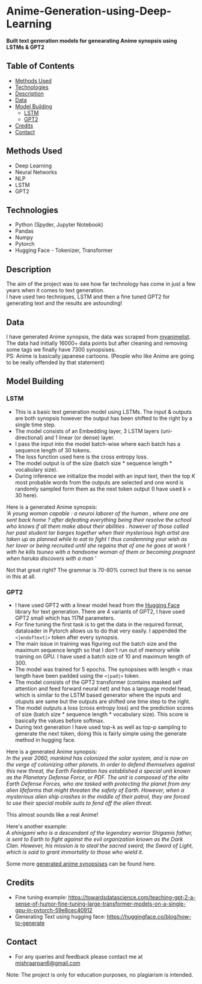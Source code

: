 # Anime-Generation-using-Deep-Learning
<b>Built text generation models for genearating Anime synopsis using LSTMs & GPT2</b>

## Table of Contents
  * [Methods Used](#methods-used)
  * [Technologies](#technologies)  
  * [Description](#description)
  * [Data](#data)
  * [Model Building](#model-building)
    * [LSTM](#lstm)
    * [GPT2](#gpt2)
  * [Credits](#credits)
  * [Contact](#contact)
  
  
## Methods Used
* Deep Learning
* Neural Networks
* NLP
* LSTM
* GPT2 

## Technologies
* Python (Spyder, Jupyter Notebook)
* Pandas
* Numpy
* Pytorch
* Hugging Face - Tokenizer, Transformer

## Description
The aim of the project was to see how far technology has come in just a few years when it comes to text generation. <br>
I have used two techniques, LSTM and then a fine tuned GPT2 for generating text and the results are astounding!<br>

## Data
I have generated Anime synopsis, the data was scraped from [myanimelist](imelist.net/anime.php). <br>
The data had initially 16000+ data points but after cleaning and removing some tags we finally have 7300 synopsises.<br>
PS: Anime is basically japanese cartoons. (People who like Anime are going to be really offended by that statement)<br>

## Model Building
### LSTM
* This is a basic text generation model using LSTMs. The input & outputs are both synopsis however the output has been shifted to the right by a single time step.<br>
* The model consists of an Embedding layer, 3 LSTM layers (uni-directional) and 1 linear (or dense) layer.
* I pass the input into the model batch-wise where each batch has a sequence length of 30 tokens.<br> 
* The loss function used here is the cross entropy loss. <br>
* The model output is of the size (batch size * sequence length * vocabulary size).
* During inference we initialize the model with an input text, then the top <i>K</i> most probable words from the outputs
are selected and one word is randomly sampled form them as the next token output (I have used k = 30 here).
 
 Here is a generated Anime synopsis:<br>
<i>'A young woman capable : a neuroi laborer of the human , where one are sent back home ? after defeating everything being their resolve the school who knows if all them make about their abilities . however of those called her past student tar barges together when their mysterious high artist are taken up as planned while to eat to fight ! thus condemning your wish as her lover or being recruited until she regains that of one he goes at work ! with he kills tsuneo with a handsome woman of them or becoming pregnant when haruka discovers with a man ' </i>

Not that great right? The grammar is 70-80% correct but there is no sense in this at all.

### GPT2
* I have used GPT2 with a linear model head from the [Hugging Face](https://huggingface.co/) library for text generation. There are 4 variants of GPT2, I have used GPT2 small which has 117M parameters.<br> 
* For fine tuning the first task is to get the data in the required format, dataloader in Pytorch allows us to do that very easily. I appended the `<|endoftext|>` token after every synopsis. 
* The main issue in training was figuring out the batch size and the maximum sequence length so that I don't run out of memory while training on GPU. 
I have used a batch size of 10 and maximum length of 300. 
* The model was trained for 5 epochs. The synopsises with length < max length have been padded using the `<|pad|>` token.
* The model consists of the GPT2 transformer (contains masked self attention and feed forward neural net) and has a language model head, which is similar to the LSTM based 
generator where the inputs and otuputs are same but the outputs are shifted one time step to the right.
* The model outputs a loss (cross entropy loss) and the prediction scores of size (batch size * sequence length * vocabulary size). This score is basically the values before softmax.
* During text generation I have used top-k as well as top-p sampling to generate the next token, doing this is fairly simple using the generate method in hugging face.

Here is a generated Anime synopsis:<br>
<i>In the year 2060, mankind has colonized the solar system, and is now on the verge of colonizing other planets. In order to defend themselves against this new threat, the Earth Federation has established a special unit known as the Planetary Defense Force, or PDF. The unit is composed of the elite Earth Defense Forces, who are tasked with protecting the planet from any alien lifeforms that might threaten the safety of Earth. However, when a mysterious alien ship crashes in the middle of their patrol, they are forced to use their special mobile suits to fend off the alien threat. </i>

This almost sounds like a real Anime!<br>

Here's another example: <br>
<i> A shinigami who is a descendant of the legendary warrior Shigamis father, is sent to Earth to fight against the evil organization known as the Dark Clan. However, his mission is to steal the sacred sword, the Sword of Light, which is said to grant immortality to those who wield it. </i>

Some more [generated anime synopsises](https://github.com/Arpan-Mishra/Anime-Generation-using-Deep-Learning/blob/master/GPT2%20Generator/Generated%20Anime%20Examples.txt) can be found here.

## Credits
* Fine tuning example: https://towardsdatascience.com/teaching-gpt-2-a-sense-of-humor-fine-tuning-large-transformer-models-on-a-single-gpu-in-pytorch-59e8cec40912
* Generating Text using hugging face: https://huggingface.co/blog/how-to-generate

## Contact
* For any queries and feedback please contact me at mishraarpan6@gmail.com

Note: The project is only for education purposes, no plagiarism is intended.



 
 
 

